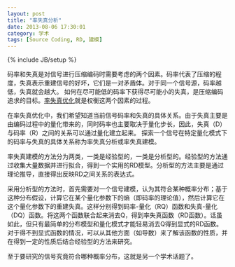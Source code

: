 ```yaml
---
layout: post
title: "率失真分析"
date: 2013-08-06 17:30:01
category: 学术
tags: [Source Coding, RD, 建模]
---
```

{% include JB/setup %}

码率和失真是对信号进行压缩编码时需要考虑的两个因素。码率代表了压缩的程度，失真表示重建信号的好坏，它们是一对矛盾体。对于同一个信号源，码率越低，失真就会越大。
如何在尽可能低的码率下获得尽可能小的失真，是压缩编码追求的目标。[率失真优化](http://en.wikipedia.org/wiki/Rate%E2%80%93distortion_optimization)就是权衡这两个因素的过程。

<!--more-->
在率失真优化中，我们希望知道当前信号码率和失真的具体关系。由于失真主要是由编码过程中的量化带来的，同时码率也主要取决于量化步长，因此，失真（D）与码率（R）之间的关系可以通过量化建立起来。
探索一个信号在特定量化模式下的码率与失真的具体关系称为率失真分析或率失真建模。

率失真建模的方法分为两类，一类是经验型的，一类是分析型的。经验型的方法通过收集大量数据并进行拟合，得到一个实用的RD模型。分析型的方法主要是通过理论推导，直接得出反映RD之间关系的表达式。

采用分析型的方法时，首先需要对一个信号建模，认为其符合某种概率分布；基于这种分布假设，计算它在某个量化参数下的熵（即码率的理论值），然后计算它在这个量化参数下的重建失真。这样分别得到码率-量化（RQ）函数和失真-量化（DQ）函数。将这两个函数联合起来消去Q，得到率失真函数（RD函数）。话虽如此，但只有最简单的分布模型和量化模式才能轻易消去Q得到显式的RD函数。对于得不到显式函数的情况，可以从其他方面（如导数）来了解该函数的性质，并在得到一定的性质后结合经验型的方法来研究。

至于要研究的信号究竟符合哪种概率分布，这就是另一个学术话题了。
